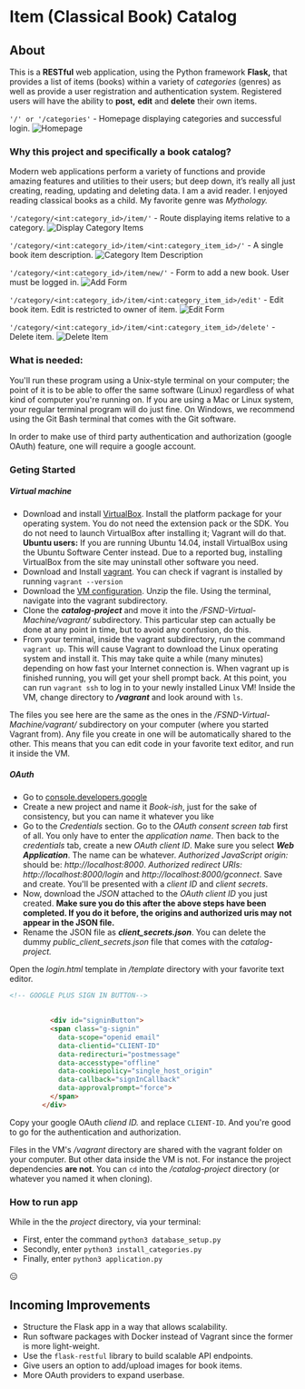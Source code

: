 # Item (Classical Book) Catalog

## About

This is a **RESTful** web application, using the Python framework **Flask,**
that provides a list of items (books) within a variety of _categories_ (genres)
as well as provide a user registration and authentication system. Registered 
users will have the ability to **post,** **edit** and **delete** their own items.

`'/' or '/categories'` - Homepage displaying categories and successful login.
![Homepage](https://github.com/richardgreg/catalog-project/blob/master/assets/successfull-loggin.png)

### Why this project and specifically a book catalog?
Modern web applications perform a variety of functions and provide amazing 
features and utilities to their users; but deep down, it’s really all just 
creating, reading, updating and deleting data.
I am a avid reader. I enjoyed reading classical books as a child. My favorite
genre was _Mythology._

`'/category/<int:category_id>/item/'` - Route displaying items relative to a category.
![Display Category Items](https://github.com/richardgreg/catalog-project/blob/master/assets/item-display2.png)

`'/category/<int:category_id>/item/<int:category_item_id>/'` - A single book
item description.
![Category Item Description](https://github.com/richardgreg/catalog-project/blob/master/assets/item-description.png)

`'/category/<int:category_id>/item/new/'` - Form to add a new book. User must
be logged in.
![Add Form](https://github.com/richardgreg/catalog-project/blob/master/assets/add-form.png)

`'/category/<int:category_id>/item/<int:category_item_id>/edit'` - Edit book
item. Edit is restricted to owner of item.
![Edit Form](https://github.com/richardgreg/catalog-project/blob/master/assets/edit-item.png)

`'/category/<int:category_id>/item/<int:category_item_id>/delete'` - Delete item.
![Delete Item](https://github.com/richardgreg/catalog-project/blob/master/assets/delete-item.png)

### What is needed:
You'll run these program using a Unix-style terminal on your computer; the
point of it is to be able to offer the same software (Linux) regardless of what
kind of computer you're running on. If you are using a Mac or Linux system,
your regular terminal program will do just fine. On Windows, we recommend using
the Git Bash terminal that comes with the Git software.

In order to make use of third party authentication and authorization
(google OAuth) feature, one will require a google account.

### Geting Started
##### Virtual machine
- Download and install [VirtualBox](https://www.virtualbox.org/wiki/Download_Old_Builds_5_1).
Install the platform package for your operating system. You do not need the
extension pack or the SDK. You do not need to launch VirtualBox after
installing it; Vagrant will do that. **Ubuntu users:** If you are running
Ubuntu 14.04, install VirtualBox using the Ubuntu Software Center instead. Due
to a reported bug, installing VirtualBox from the site may uninstall other
software you need.
- Download and Install [vagrant](https://www.vagrantup.com/downloads.html). 
You can check if vagrant is installed by running `vagrant --version`
- Download the [VM configuration](https://s3.amazonaws.com/video.udacity-data.com/topher/2018/April/5acfbfa3_fsnd-virtual-machine/fsnd-virtual-machine.zip).
Unzip the file. Using the terminal, navigate into the vagrant subdirectory.
- Clone the **_catalog-project_** and move it into the
_/FSND-Virtual-Machine/vagrant/_ subdirectory. This particular step can
actually be done at any point in time, but to avoid any confusion, do this.
- From your terminal, inside the vagrant subdirectory, run the command
`vagrant up`. This will cause Vagrant to download the Linux operating system
and install it. This may take quite a while (many minutes) depending on how
fast your Internet connection is. When vagrant up is finished running, you will
get your shell prompt back. At this point, you can run `vagrant ssh` to log in
to your newly installed Linux VM! Inside the VM, change directory to
**_/vagrant_** and look around with `ls`.

The files you see here are the same as the ones in the
_/FSND-Virtual-Machine/vagrant/_ subdirectory on your computer
(where you started Vagrant from). Any file you create in one will be
automatically shared to the other. This means that you can edit code in your
favorite text editor, and run it inside the VM.

##### OAuth
- Go to [console.developers.google](https://console.developers.google.com/apis)
- Create a new project and name it _Book-ish_, just for the sake of
consistency, but you can name it whatever you like
- Go to the _Credentials_ section. Go to the _OAuth consent screen tab_
first of all. You only have to enter the _application name_. Then back to the
_credentials_ tab, create a new _OAuth client ID_. Make sure you select
**_Web Application_**. The name can be whatever. _Authorized JavaScript
origin:_ should be: _http://localhost:8000_.
_Authorized redirect URIs:_ _http://localhost:8000/login_ and
_http://localhost:8000/gconnect_. Save and create. You'll be presented with a
_client ID_ and _client secrets_.
- Now, download the _JSON_ attached to the _OAuth client ID_ you just created.
**Make sure you do this after the above steps have been completed. If you do
it before, the origins and authorized uris may not appear in the JSON file.**
- Rename the JSON file as **_client_secrets.json_**. You can delete the dummy
_public_client_secrets.json_ file that comes with the _catalog-project._

Open the _login.html_ template in _/template_ directory with your favorite
text editor.
``` html
<!-- GOOGLE PLUS SIGN IN BUTTON-->

          
          <div id="signinButton">
          <span class="g-signin"
            data-scope="openid email"
            data-clientid="CLIENT-ID"
            data-redirecturi="postmessage"
            data-accesstype="offline"
            data-cookiepolicy="single_host_origin"
            data-callback="signInCallback"
            data-approvalprompt="force">
          </span>
        </div>
```
Copy your google OAuth _cliend ID._ and replace `CLIENT-ID`.
And you're good to go for the authentication and authorization.

Files in the VM's _/vagrant_ directory are shared with the vagrant folder on
your computer. But other data inside the VM is not. For instance the project
dependencies **are not**. You can `cd` into the _/catalog-project_ directory
(or whatever you named it when cloning).

### How to run app
While in the the _project_ directory, via your terminal:

- First, enter the command `python3 database_setup.py`
- Secondly, enter `python3 install_categories.py`
- Finally, enter `python3 application.py`

:expressionless:

## Incoming Improvements
- Structure the Flask app in a way that allows scalability.
- Run software packages with Docker instead of Vagrant since the former is more
light-weight.
- Use the `flask-restful` library to build scalable API endpoints.
- Give users an option to add/upload images for book items.
- More OAuth providers to expand userbase.
